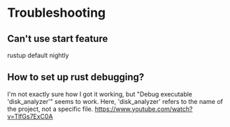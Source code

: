 # Troubleshooting

## Can't use start feature

rustup default nightly

## How to set up rust debugging?

I'm not exactly sure how I got it working, but "Debug executable 'disk_analyzer'" seems to work.
Here, 'disk_analyzer' refers to the name of the project, not a specific file.
<https://www.youtube.com/watch?v=TlfGs7ExC0A>
